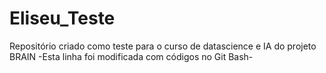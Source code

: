 # Eliseu_Teste
Repositório criado como teste para o curso de datascience e IA do projeto BRAIN
-Esta linha foi modificada com códigos no Git Bash-
